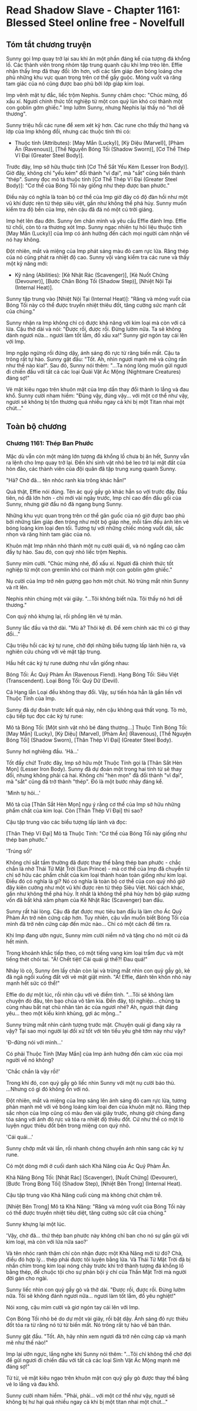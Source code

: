 # Read Shadow Slave - Chapter 1161: Blessed Steel online free - Novelfull

## Tóm tắt chương truyện

Sunny gọi Imp quay trở lại sau khi ăn một phần đáng kể của tượng đá khổng lồ. Các thành viên trong nhóm tập trung quanh cậu khi Imp trèo lên. Effie nhận thấy Imp đã thay đổi: lớn hơn, với các tấm giáp đen bóng loáng che phủ những khu vực quan trọng trên cơ thể gầy guộc. Móng vuốt và răng tam giác của nó cũng được bao phủ bởi lớp giáp kim loại.

Imp vênh mặt tự đắc, liếc trộm Nephis. Sunny châm chọc: "Chúc mừng, đồ xấu xí. Ngươi chính thức tốt nghiệp từ một con quỷ lùn khó coi thành một con goblin gớm ghiếc." Imp lườm Sunny, nhưng Nephis lại thấy nó "hơi dễ thương".

Sunny triệu hồi các rune để xem xét kỹ hơn. Các rune cho thấy thứ hạng và lớp của Imp không đổi, nhưng các thuộc tính thì có:

*   Thuộc tính (Attributes): [May Mắn (Lucky)], [Kỳ Diệu (Marvel)], [Phàm Ăn (Ravenous)], [Thề Nguyền Bóng Tối (Shadow Sworn)], [Cơ Thể Thép Vĩ Đại (Greater Steel Body)].

Trước đây, Imp sở hữu thuộc tính [Cơ Thể Sắt Yếu Kém (Lesser Iron Body)]. Giờ đây, không chỉ "yếu kém" đổi thành "vĩ đại", mà "sắt" cũng biến thành "thép". Sunny đọc mô tả thuộc tính [Cơ Thể Thép Vĩ Đại (Greater Steel Body)]: "Cơ thể của Bóng Tối này giống như thép được ban phước."

Điều này có nghĩa là toàn bộ cơ thể của Imp giờ đây có độ đàn hồi như một vũ khí được rèn từ thép siêu việt, gần như không thể phá hủy. Sunny muốn kiểm tra độ bền của Imp, nên cậu đã đá nó một cú trời giáng.

Imp hét lên đau đớn. Sunny ôm chân mình và yêu cầu Effie đánh Imp. Effie từ chối, còn tỏ ra thương xót Imp. Sunny ngạc nhiên tự hỏi liệu thuộc tính [May Mắn (Lucky)] của Imp có ảnh hưởng đến cách mọi người cảm nhận về nó hay không.

Đột nhiên, mắt và miệng của Imp phát sáng màu đỏ cam rực lửa. Răng thép của nó cũng phát ra nhiệt độ cao. Sunny vội vàng kiểm tra các rune và thấy một kỹ năng mới:

*   Kỹ năng (Abilities): [Kẻ Nhặt Rác (Scavenger)], [Kẻ Nuốt Chửng (Devourer)], [Bước Chân Bóng Tối (Shadow Step)], [Nhiệt Nội Tại (Internal Heat)].

Sunny tập trung vào [Nhiệt Nội Tại (Internal Heat)]: "Răng và móng vuốt của Bóng Tối này có thể được truyền nhiệt thiêu đốt, tăng cường sức mạnh cắt của chúng."

Sunny nhận ra Imp không chỉ có được khả năng với kim loại mà còn với cả lửa. Cậu thở dài và nói: "Được rồi, được rồi. Đừng lườm nữa. Ta sẽ không đánh ngươi nữa... ngươi làm tốt lắm, đồ xấu xa!" Sunny giơ ngón tay cái lên với Imp.

Imp ngập ngừng rồi đứng dậy, ánh sáng đỏ rực từ răng biến mất. Cậu ta trông rất tự hào. Sunny gật đầu: "Tốt. Ah, nhìn ngươi mạnh mẽ và cứng rắn như thế nào kìa!". Sau đó, Sunny nói thêm: "...Ta nóng lòng muốn gửi ngươi đi chiến đấu với tất cả các loại Quái Vật Ác Mộng (Nightmare Creatures) đáng sợ!"

Vẻ mặt kiêu ngạo trên khuôn mặt của Imp dần thay đổi thành lo lắng và đau khổ. Sunny cười nham hiểm: "Đúng vậy, đúng vậy... với một cơ thể như vậy, ngươi sẽ không bị tổn thương quá nhiều ngay cả khi bị một Titan nhai một chút..."

## Toàn bộ chương

### Chương 1161: Thép Ban Phước

Mặc dù vẫn còn một mảng lớn tượng đá khổng lồ chưa bị ăn hết, Sunny vẫn ra lệnh cho Imp quay trở lại. Đến khi sinh vật nhỏ bé leo trở lại mặt đất của hòn đảo, các thành viên của đội quân đã tập trung xung quanh Sunny.

"Hả? Chờ đã... tên nhóc ranh kia trông khác hẳn!"

Quả thật, Effie nói đúng. Tên ác quỷ gầy gò khác hẳn so với trước đây. Đầu tiên, nó đã lớn hơn - chỉ mới vài ngày trước, Imp chỉ cao đến đầu gối của Sunny, nhưng giờ đầu nó đã ngang bụng Sunny.

Những khu vực quan trọng trên cơ thể gân guốc của nó giờ được bao phủ bởi những tấm giáp đen trông như một bộ giáp nhẹ, mỗi tấm đều ánh lên vẻ bóng loáng kim loại đen tối. Tương tự với những chiếc móng vuốt dài, sắc nhọn và răng hình tam giác của nó.

Khuôn mặt Imp nhăn nhó thành một nụ cười quái dị, và nó ngẩng cao cằm đầy tự hào. Sau đó, con quỷ nhỏ liếc trộm Nephis.

Sunny mỉm cười. "Chúc mừng nhé, đồ xấu xí. Ngươi đã chính thức tốt nghiệp từ một con gremlin khó coi thành một con goblin gớm ghiếc."

Nụ cười của Imp trở nên gượng gạo hơn một chút. Nó trừng mắt nhìn Sunny và rít lên.

Nephis nhìn chúng một vài giây. "...Tôi không biết nữa. Tôi thấy nó hơi dễ thương."

Con quỷ nhỏ khựng lại, rồi phồng lên vẻ tự mãn.

Sunny lắc đầu và thở dài. "Mù à? Thôi kệ đi. Để xem chính xác thì có gì thay đổi..."

Cậu triệu hồi các ký tự rune, chờ đợi những biểu tượng lấp lánh hiện ra, và nghiên cứu chúng với vẻ mặt tập trung.

Hầu hết các ký tự rune dường như vẫn giống nhau:

Bóng Tối: Ác Quỷ Phàm Ăn (Ravenous Fiend).
Hạng Bóng Tối: Siêu Việt (Transcendent).
Loại Bóng Tối: Quỷ Dữ (Devil).

Cả Hạng lẫn Loại đều không thay đổi. Vậy, sự tiến hóa hẳn là gắn liền với Thuộc Tính của Imp.

Sunny đã dự đoán trước kết quả này, nên cậu không quá thất vọng. Tò mò, cậu tiếp tục đọc các ký tự rune:

Mô tả Bóng Tối: [Một sinh vật nhỏ bé đáng thương...]
Thuộc Tính Bóng Tối: [May Mắn] (Lucky), [Kỳ Diệu] (Marvel), [Phàm Ăn] (Ravenous), [Thề Nguyện Bóng Tối] (Shadow Sworn), [Thân Thép Vĩ Đại] (Greater Steel Body).

Sunny hơi nghiêng đầu. 'Hả...'

Tốt đấy chứ! Trước đây, Imp sở hữu một Thuộc Tính gọi là [Thân Sắt Hèn Mọn] (Lesser Iron Body). Sunny đã dự đoán một trong hai tính từ sẽ thay đổi, nhưng không phải cả hai. Không chỉ "hèn mọn" đã đổi thành "vĩ đại", mà "sắt" cũng đã trở thành "thép". Đó là một bước nhảy đáng kể.

'Mình tự hỏi...'

Mô tả của [Thân Sắt Hèn Mọn] ngụ ý rằng cơ thể của Imp sở hữu những phẩm chất của kim loại. Còn [Thân Thép Vĩ Đại] thì sao?

Cậu tập trung vào các biểu tượng lấp lánh và đọc:

[Thân Thép Vĩ Đại] Mô tả Thuộc Tính: "Cơ thể của Bóng Tối này giống như thép ban phước."

'Trúng số!'

Không chỉ sắt tầm thường đã được thay thế bằng thép ban phước - chắc chắn là nhờ Thái Tử Mặt Trời (Sun Prince) - mà cơ thể của Imp đã chuyển từ chỉ sở hữu các phẩm chất của kim loại thành hoàn toàn giống như kim loại. Điều đó có nghĩa là gì? Nó có nghĩa là toàn bộ cơ thể của con quỷ nhỏ giờ đây kiên cường như một vũ khí được rèn từ thép Siêu Việt. Nói cách khác, gần như không thể phá hủy. Ít nhất là không thể phá hủy hơn bộ giáp xương vốn đã bất khả xâm phạm của Kẻ Nhặt Rác (Scavenger) ban đầu.

Sunny rất hài lòng. Cậu đã đạt được mục tiêu ban đầu là làm cho Ác Quỷ Phàm Ăn trở nên cứng cáp hơn. Tuy nhiên, cậu vẫn muốn biết Bóng Tối của mình đã trở nên cứng cáp đến mức nào... Chỉ có một cách để tìm ra.

Khi Imp đang ưỡn ngực, Sunny mỉm cười niềm nở và tặng cho nó một cú đá hết mình.

Trong khoảnh khắc tiếp theo, có một tiếng vang kim loại trầm đục và một tiếng thét chói tai. "Á! Chết tiệt! Cái quái gì thế?! Đau quá!"

Nhảy lò cò, Sunny ôm lấy chân còn lại và trừng mắt nhìn con quỷ gầy gò, kẻ đã ngã ngồi xuống đất với vẻ mặt giật mình. "Á! Effie, đánh tên khốn nhỏ này mạnh hết sức có thể!"

Effie do dự một lúc, rồi nhìn cậu với vẻ điềm tĩnh. "...Tôi sẽ không làm chuyện đó đâu, tên bạo chúa vô tâm kia. Đến đây, tội nghiệp... chúng ta cùng nhau bắt nạt chủ nhân tàn ác của ngươi nhé? Ah, ngươi thật đáng yêu... theo một kiểu kinh khủng, gợi ác mộng..."

Sunny trừng mắt nhìn cảnh tượng trước mặt. Chuyện quái gì đang xảy ra vậy? Tại sao mọi người lại đối xử tốt với tên tiểu yêu ghê tởm này như vậy?

'Đ-đừng nói với mình...'

Có phải Thuộc Tính [May Mắn] của Imp ảnh hưởng đến cảm xúc của mọi người về nó không?

'Chắc chắn là vậy rồi!'

Trong khi đó, con quỷ gầy gò liếc nhìn Sunny với một nụ cười báo thù. ...Nhưng có gì đó không ổn với nó.

Đột nhiên, mắt và miệng của Imp sáng lên ánh sáng đỏ cam rực lửa, tương phản mạnh mẽ với vẻ bóng loáng kim loại đen của khuôn mặt nó. Răng thép sắc nhọn của Imp cũng có màu đen vài giây trước, nhưng giờ chúng đang tỏa sáng với ánh đỏ rực và tỏa ra nhiệt độ thiêu đốt. Cứ như thể có một lò luyện ngục thiêu đốt bên trong miệng con quỷ nhỏ.

'Cái quái...'

Sunny chớp mắt vài lần, rồi nhanh chóng chuyển ánh nhìn sang các ký tự rune.

Có một dòng mới ở cuối danh sách Khả Năng của Ác Quỷ Phàm Ăn.

Khả Năng Bóng Tối: [Nhặt Rác] (Scavenger), [Nuốt Chửng] (Devourer), [Bước Trong Bóng Tối] (Shadow Step), [Nhiệt Bên Trong] (Internal Heat).

Cậu tập trung vào Khả Năng cuối cùng mà không chút chậm trễ.

[Nhiệt Bên Trong] Mô tả Khả Năng: "Răng và móng vuốt của Bóng Tối này có thể được truyền nhiệt tiêu diệt, tăng cường sức cắt của chúng."

Sunny khựng lại một lúc.

'Vậy, chờ đã... thứ thép ban phước này không chỉ ban cho nó sự gần gũi với kim loại, mà còn với lửa nữa sao?'

Và tên nhóc ranh thậm chí còn nhận được một Khả Năng mới từ đó? Chà, điều đó hợp lý... thép phải được tôi luyện bằng lửa. Và Thái Tử Mặt Trời đã bị nhấn chìm trong kim loại nóng chảy trước khi trở thành tượng đá khổng lồ bằng thép, để chuộc tội cho sự phản bội ý chí của Thần Mặt Trời mà người đời gán cho ngài.

Sunny liếc nhìn con quỷ gầy gò và thở dài. "Được rồi, được rồi. Đừng lườm nữa. Tôi sẽ không đánh ngươi nữa... ngươi làm tốt lắm, đồ yêu nghiệt!"

Nói xong, cậu mỉm cười và giơ ngón tay cái lên với Imp.

Con Bóng Tối nhỏ bé do dự một vài giây, rồi bật dậy. Ánh sáng đỏ rực thiêu đốt tỏa ra từ răng nó từ từ biến mất. Nó trông rất tự hào về bản thân.

Sunny gật đầu. "Tốt. Ah, hãy nhìn xem ngươi đã trở nên cứng cáp và mạnh mẽ như thế nào!"

Imp lại ưỡn ngực, lắng nghe khi Sunny nói thêm: "...Tôi chỉ không thể chờ đợi để gửi ngươi đi chiến đấu với tất cả các loại Sinh Vật Ác Mộng mạnh mẽ đáng sợ!"

Từ từ, vẻ mặt kiêu ngạo trên khuôn mặt con quỷ gầy gò được thay thế bằng vẻ lo lắng và đau khổ.

Sunny cười nham hiểm. "Phải, phải... với một cơ thể như vậy, ngươi sẽ không bị hư hại quá nhiều ngay cả khi bị một titan nhai một chút..."